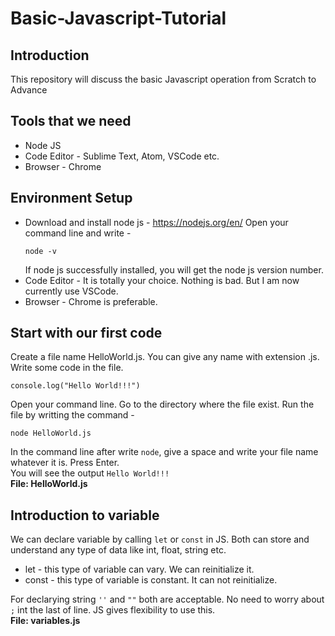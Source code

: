 # Basic-Javascript-Tutorial
## Introduction
This repository will discuss the basic Javascript operation from Scratch to Advance
## Tools that we need
- Node JS
- Code Editor - Sublime Text, Atom, VSCode etc.
- Browser - Chrome
## Environment Setup
- Download and install node js - https://nodejs.org/en/
    Open your command line and write -
    ```
    node -v
    ```
    If node js successfully installed, you will get the node js version number.
- Code Editor - It is totally your choice. Nothing is bad. But I am now currently use VSCode.
- Browser - Chrome is preferable.
## Start with our first code
Create a file name HelloWorld.js. You can give any name with extension .js.
Write some code in the file.
```
console.log("Hello World!!!")
```
Open your command line. Go to the directory where the file exist. Run the file by writting the command - 
```
node HelloWorld.js
```
In the command line after write `node`, give a space and write your file name whatever it is. Press Enter. 
<br>You will see the output `Hello World!!!`
<br><b>File: HelloWorld.js</b>
## Introduction to variable
We can declare variable by calling `let` or `const` in JS. Both can store and understand any type of data like int, float, string etc.
- let - this type of variable can vary. We can reinitialize it.
- const - this type of variable is constant. It can not reinitialize.
<p>For declarying string <code>''</code> and <code>""</code> both are acceptable.
No need to worry about <code>;</code> int the last of line. JS gives flexibility to use this.<br>
<b>File: variables.js</b></p>
